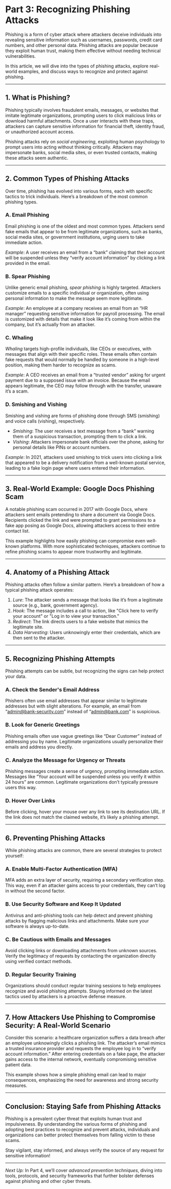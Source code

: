 # Part 3: Recognizing Phishing Attacks

Phishing is a form of cyber attack where attackers deceive individuals into revealing sensitive information such as usernames, passwords, credit card numbers, and other personal data. Phishing attacks are popular because they exploit human trust, making them effective without needing technical vulnerabilities.

In this article, we will dive into the types of phishing attacks, explore real-world examples, and discuss ways to recognize and protect against phishing.

---

## 1. What is Phishing?

Phishing typically involves fraudulent emails, messages, or websites that imitate legitimate organizations, prompting users to click malicious links or download harmful attachments. Once a user interacts with these traps, attackers can capture sensitive information for financial theft, identity fraud, or unauthorized account access.

Phishing attacks rely on *social engineering*, exploiting human psychology to prompt users into acting without thinking critically. Attackers may impersonate banks, social media sites, or even trusted contacts, making these attacks seem authentic.

---

## 2. Common Types of Phishing Attacks

Over time, phishing has evolved into various forms, each with specific tactics to trick individuals. Here’s a breakdown of the most common phishing types.

### A. Email Phishing

Email phishing is one of the oldest and most common types. Attackers send fake emails that appear to be from legitimate organizations, such as banks, social media sites, or government institutions, urging users to take immediate action.

*Example*: A user receives an email from a “bank” claiming that their account will be suspended unless they “verify account information” by clicking a link provided in the email.

### B. Spear Phishing

Unlike generic email phishing, *spear phishing* is highly targeted. Attackers customize emails to a specific individual or organization, often using personal information to make the message seem more legitimate.

*Example*: An employee at a company receives an email from an “HR manager” requesting sensitive information for payroll processing. The email is customized with details that make it look like it’s coming from within the company, but it’s actually from an attacker.

### C. Whaling

*Whaling* targets high-profile individuals, like CEOs or executives, with messages that align with their specific roles. These emails often contain fake requests that would normally be handled by someone in a high-level position, making them harder to recognize as scams.

*Example*: A CEO receives an email from a “trusted vendor” asking for urgent payment due to a supposed issue with an invoice. Because the email appears legitimate, the CEO may follow through with the transfer, unaware it’s a scam.

### D. Smishing and Vishing

Smishing and vishing are forms of phishing done through SMS (smishing) and voice calls (vishing), respectively.

- *Smishing*: The user receives a text message from a “bank” warning them of a suspicious transaction, prompting them to click a link.
- *Vishing*: Attackers impersonate bank officials over the phone, asking for personal details like PINs or account numbers.

*Example*: In 2021, attackers used smishing to trick users into clicking a link that appeared to be a delivery notification from a well-known postal service, leading to a fake login page where users entered their information.

---

## 3. Real-World Example: Google Docs Phishing Scam

A notable phishing scam occurred in 2017 with Google Docs, where attackers sent emails pretending to share a document via Google Docs. Recipients clicked the link and were prompted to grant permissions to a fake app posing as Google Docs, allowing attackers access to their entire contact list.

This example highlights how easily phishing can compromise even well-known platforms. With more sophisticated techniques, attackers continue to refine phishing scams to appear more trustworthy and legitimate.

---

## 4. Anatomy of a Phishing Attack

Phishing attacks often follow a similar pattern. Here’s a breakdown of how a typical phishing attack operates:

1. *Lure*: The attacker sends a message that looks like it’s from a legitimate source (e.g., bank, government agency).
2. *Hook*: The message includes a call to action, like "Click here to verify your account" or "Log in to view your transaction."
3. *Redirect*: The link directs users to a fake website that mimics the legitimate site.
4. *Data Harvesting*: Users unknowingly enter their credentials, which are then sent to the attacker.

---

## 5. Recognizing Phishing Attempts

Phishing attempts can be subtle, but recognizing the signs can help protect your data.

### A. Check the Sender's Email Address

Phishers often use email addresses that appear similar to legitimate addresses but with slight alterations. For example, an email from “admin@bank-security.com” instead of “admin@bank.com” is suspicious.

### B. Look for Generic Greetings

Phishing emails often use vague greetings like “Dear Customer” instead of addressing you by name. Legitimate organizations usually personalize their emails and address you directly.

### C. Analyze the Message for Urgency or Threats

Phishing messages create a sense of urgency, prompting immediate action. Messages like “Your account will be suspended unless you verify it within 24 hours” are common. Legitimate organizations don’t typically pressure users this way.

### D. Hover Over Links

Before clicking, hover your mouse over any link to see its destination URL. If the link does not match the claimed website, it’s likely a phishing attempt.

---

## 6. Preventing Phishing Attacks

While phishing attacks are common, there are several strategies to protect yourself:

### A. Enable Multi-Factor Authentication (MFA)

MFA adds an extra layer of security, requiring a secondary verification step. This way, even if an attacker gains access to your credentials, they can’t log in without the second factor.

### B. Use Security Software and Keep It Updated

Antivirus and anti-phishing tools can help detect and prevent phishing attacks by flagging malicious links and attachments. Make sure your software is always up-to-date.

### C. Be Cautious with Emails and Messages

Avoid clicking links or downloading attachments from unknown sources. Verify the legitimacy of requests by contacting the organization directly using verified contact methods.

### D. Regular Security Training

Organizations should conduct regular training sessions to help employees recognize and avoid phishing attempts. Staying informed on the latest tactics used by attackers is a proactive defense measure.

---

## 7. How Attackers Use Phishing to Compromise Security: A Real-World Scenario

Consider this scenario: a healthcare organization suffers a data breach after an employee unknowingly clicks a phishing link. The attacker’s email mimics a trusted insurance provider and requests the employee log in to “verify account information.” After entering credentials on a fake page, the attacker gains access to the internal network, eventually compromising sensitive patient data.

This example shows how a simple phishing email can lead to major consequences, emphasizing the need for awareness and strong security measures.

---

## Conclusion: Staying Safe from Phishing Attacks

Phishing is a prevalent cyber threat that exploits human trust and impulsiveness. By understanding the various forms of phishing and adopting best practices to recognize and prevent attacks, individuals and organizations can better protect themselves from falling victim to these scams.

Stay vigilant, stay informed, and always verify the source of any request for sensitive information!

---

*Next Up:* In Part 4, we’ll cover *advanced prevention techniques*, diving into tools, protocols, and security frameworks that further bolster defenses against phishing and other cyber threats.